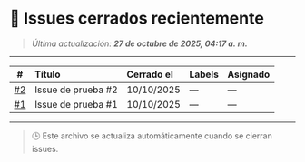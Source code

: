 # 🧩 Issues cerrados recientemente

> _Última actualización: **27 de octubre de 2025, 04:17 a. m.**_

---

| # | Título | Cerrado el | Labels | Asignado |
|:-:|:--------|:------------|:--------|:----------|
| [#2](https://github.com/Damsonite/coding_with_friends/issues/2) | Issue de prueba #2 | 10/10/2025 | — | — |
| [#1](https://github.com/Damsonite/coding_with_friends/issues/1) | Issue de prueba #1 | 10/10/2025 | — | — |

---

> 🕒 Este archivo se actualiza automáticamente cuando se cierran issues.
